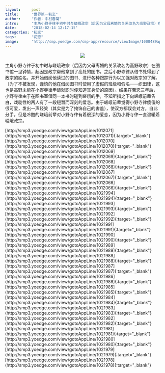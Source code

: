 ```yaml
---
layout:     post
title:      "世界第一初恋"
author:     "作者：中村春菊"
intro:      "主角小野寺律于初中时与嵯峨政宗（后因为父母离婚的关系改名为高野政宗）在图书馆一见钟情，起因是政宗帮他拿到了高处的图书。之后小野寺律从借书处得到了政宗的姓名，并开始借阅他读过的图书、进行各种跟踪行为以加强对政宗的了解。（为了不被发现，谨慎的他在借阅图书时使用了虚假的班级和假名——织田律，这也是高野未能在小野寺律申请就职时便知道其身份的原因）。结果在苦恋三年后，小野寺律由于在图书室借同一本书时碰到嵯峨的手，不知所措之下向嵯峨前辈告白，戏剧性的两人有了一段短暂而深刻的爱恋。由于嵯峨前辈觉得小野寺律傻傻的很可爱，发出一声轻笑（其实是为了掩饰自己的害羞），使双方都误会对方，自此分手。但是冷酷的嵯峨前辈对小野寺律有着很深的爱恋，因为小野寺律一直温暖着嵯峨政宗。"
date:       "2018-02-14 12:17:15"
categories: "初恋"
tags:       "初恋"
image:      "http://smp.yoedge.com/smp-app/resource/viewImage/1000489appline.png"
---
```

<div style="text-align: center">
<p><img src="http://smp.yoedge.com/smp-app/resource/viewImage/1000489appline.png"/></p>
</div>
<p class="post-meta">
<span>主角小野寺律于初中时与嵯峨政宗（后因为父母离婚的关系改名为高野政宗）在图书馆一见钟情，起因是政宗帮他拿到了高处的图书。之后小野寺律从借书处得到了政宗的姓名，并开始借阅他读过的图书、进行各种跟踪行为以加强对政宗的了解。（为了不被发现，谨慎的他在借阅图书时使用了虚假的班级和假名——织田律，这也是高野未能在小野寺律申请就职时便知道其身份的原因）。结果在苦恋三年后，小野寺律由于在图书室借同一本书时碰到嵯峨的手，不知所措之下向嵯峨前辈告白，戏剧性的两人有了一段短暂而深刻的爱恋。由于嵯峨前辈觉得小野寺律傻傻的很可爱，发出一声轻笑（其实是为了掩饰自己的害羞），使双方都误会对方，自此分手。但是冷酷的嵯峨前辈对小野寺律有着很深的爱恋，因为小野寺律一直温暖着嵯峨政宗。</span>
</p>
[http://smp3.yoedge.com/view/gotoAppLine/1012071](http://smp3.yoedge.com/view/gotoAppLine/1012071){:target="_blank"}
[http://smp3.yoedge.com/view/gotoAppLine/1012070](http://smp3.yoedge.com/view/gotoAppLine/1012070){:target="_blank"}
[http://smp3.yoedge.com/view/gotoAppLine/1012069](http://smp3.yoedge.com/view/gotoAppLine/1012069){:target="_blank"}
[http://smp3.yoedge.com/view/gotoAppLine/1012068](http://smp3.yoedge.com/view/gotoAppLine/1012068){:target="_blank"}
[http://smp3.yoedge.com/view/gotoAppLine/1012067](http://smp3.yoedge.com/view/gotoAppLine/1012067){:target="_blank"}
[http://smp3.yoedge.com/view/gotoAppLine/1012066](http://smp3.yoedge.com/view/gotoAppLine/1012066){:target="_blank"}
[http://smp3.yoedge.com/view/gotoAppLine/1021994](http://smp3.yoedge.com/view/gotoAppLine/1021994){:target="_blank"}
[http://smp3.yoedge.com/view/gotoAppLine/1021993](http://smp3.yoedge.com/view/gotoAppLine/1021993){:target="_blank"}
[http://smp3.yoedge.com/view/gotoAppLine/1021992](http://smp3.yoedge.com/view/gotoAppLine/1021992){:target="_blank"}
[http://smp3.yoedge.com/view/gotoAppLine/1021991](http://smp3.yoedge.com/view/gotoAppLine/1021991){:target="_blank"}
[http://smp3.yoedge.com/view/gotoAppLine/1021990](http://smp3.yoedge.com/view/gotoAppLine/1021990){:target="_blank"}
[http://smp3.yoedge.com/view/gotoAppLine/1021989](http://smp3.yoedge.com/view/gotoAppLine/1021989){:target="_blank"}
[http://smp3.yoedge.com/view/gotoAppLine/1021988](http://smp3.yoedge.com/view/gotoAppLine/1021988){:target="_blank"}
[http://smp3.yoedge.com/view/gotoAppLine/1021987](http://smp3.yoedge.com/view/gotoAppLine/1021987){:target="_blank"}
[http://smp3.yoedge.com/view/gotoAppLine/1021986](http://smp3.yoedge.com/view/gotoAppLine/1021986){:target="_blank"}
[http://smp3.yoedge.com/view/gotoAppLine/1021985](http://smp3.yoedge.com/view/gotoAppLine/1021985){:target="_blank"}
[http://smp3.yoedge.com/view/gotoAppLine/1021984](http://smp3.yoedge.com/view/gotoAppLine/1021984){:target="_blank"}
[http://smp3.yoedge.com/view/gotoAppLine/1021983](http://smp3.yoedge.com/view/gotoAppLine/1021983){:target="_blank"}
[http://smp3.yoedge.com/view/gotoAppLine/1021982](http://smp3.yoedge.com/view/gotoAppLine/1021982){:target="_blank"}
[http://smp3.yoedge.com/view/gotoAppLine/1021981](http://smp3.yoedge.com/view/gotoAppLine/1021981){:target="_blank"}
[http://smp3.yoedge.com/view/gotoAppLine/1021980](http://smp3.yoedge.com/view/gotoAppLine/1021980){:target="_blank"}
[http://smp3.yoedge.com/view/gotoAppLine/1021979](http://smp3.yoedge.com/view/gotoAppLine/1021979){:target="_blank"}
[http://smp3.yoedge.com/view/gotoAppLine/1021978](http://smp3.yoedge.com/view/gotoAppLine/1021978){:target="_blank"}



